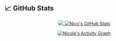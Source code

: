 

<!--

### Nicolás López Fernández 👋

**NicolasLopezFer/NicolasLopezFer** is a ✨ _special_ ✨ repository because its `README.md` (this file) appears on your GitHub profile.

Here are some ideas to get you started:

- 🔭 I’m currently working on ...
- 🌱 I’m currently learning ...
- 👯 I’m looking to collaborate on ...
- 🤔 I’m looking for help with ...
- 💬 Ask me about ...
- 📫 How to reach me: ...
- 😄 Pronouns: ...
- ⚡ Fun fact: ...
-->

## &#x1f4c8; GitHub Stats

<p align="center">
<a href="https://github.com/NicolasLopezFer/NicolasLopezFer">
  <img src="https://github-readme-stats.vercel.app/api/top-langs/?username=NicolasLopezFer&hide=java,html,tex&title_color=ffffff&text_color=c9cacc&icon_color=2bbc8a&bg_color=1d1f21&langs_count=3&count_private=true" />
</a>
<a href="https://github.com/NicolasLopezFer/NicolasLopezFer">
  <img src="https://github-readme-stats.vercel.app/api?username=NicolasLopezFer&show_icons=true&line_height=27&count_private=true&title_color=ffffff&text_color=c9cacc&icon_color=2bbc8a&bg_color=1d1f21" alt="Nico's GitHub Stats" />
</a>
</p>
<p align="center"><a href="https://github.com/ashutosh00710/github-readme-activity-graph"><img alt="Nicola's Activity Graph" src="https://activity-graph.herokuapp.com/graph?username=NicolasLopezFer&bg_color=1d1f21&color=F8D866&line=F85D7F&point=FFFFFF&hide_border=true" /></a>
